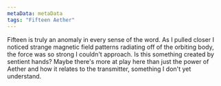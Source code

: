```yaml
---
metaData: metaData
tags: "Fifteen Aether"
---
```


Fifteen is truly an anomaly in every sense of the word. As I pulled closer I noticed strange magnetic field patterns radiating off of the orbiting body, the force was so strong I couldn't approach. Is this something created by sentient hands? Maybe there's more at play here than just the power of Aether and how it relates to the transmitter, something I don't yet understand.